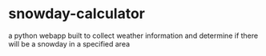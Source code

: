 # snowday-calculator
a python webapp built to collect weather information and determine if there will be a snowday in a specified area
